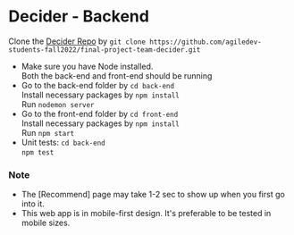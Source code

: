 # Decider - Backend

Clone the [Decider Repo](https://github.com/agiledev-students-fall2022/final-project-team-decider.git) by ```git clone https://github.com/agiledev-students-fall2022/final-project-team-decider.git```
<br>
* Make sure you have Node installed.<br>
Both the back-end and front-end should be running<br>
* Go to the back-end folder by ```cd back-end```<br>
Install necessary packages by ```npm install```<br>
Run ```nodemon server```<br>
* Go to the front-end folder by ```cd front-end```<br>
Install necessary packages by ```npm install```<br>
Run ```npm start```<br>
* Unit tests: ```cd back-end```<br>
```npm test```<br>

### Note

<ul>
<li>The [Recommend] page may take 1-2 sec to show up when you first go into it.
<li>This web app is in mobile-first design. It's preferable to be tested in mobile sizes.
